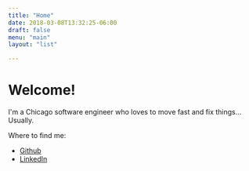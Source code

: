 ```yaml
---
title: "Home"
date: 2018-03-08T13:32:25-06:00
draft: false
menu: "main"
layout: "list"

---
```


# Welcome! ##

I'm a Chicago software engineer who loves to move fast and fix things... Usually.

Where to find me:

- [Github](https://github.com/zorndorff)
- [LinkedIn](https://www.linkedin.com/in/zac-orndorff-86124326/)